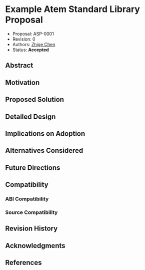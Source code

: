 # Example Atem Standard Library Proposal

* Proposal: ASP-0001
* Revision: 0
* Authors: [Zhige Chen](https://github.com/Minecraft1248/)
* Status: **Accepted**

## Abstract

## Motivation

## Proposed Solution

## Detailed Design

## Implications on Adoption

## Alternatives Considered

## Future Directions

## Compatibility

### ABI Compatibility

### Source Compatibility

## Revision History

## Acknowledgments

## References